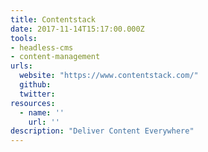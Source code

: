 ```yaml
---
title: Contentstack
date: 2017-11-14T15:17:00.000Z
tools:
- headless-cms
- content-management
urls:
  website: "https://www.contentstack.com/"
  github:
  twitter:
resources:
  - name: ''
    url: ''
description: "Deliver Content Everywhere"
---
```

